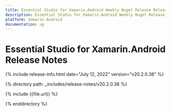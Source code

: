 ```yaml
---
title: Essential Studio for Xamarin.Android Weekly Nuget Release Release Notes  
description: Essential Studio for Xamarin.Android Weekly Nuget Release Release Notes  
platform: Xamarin.Android
documentation: ug
---
```


# Essential Studio for Xamarin.Android  Release Notes  

{% include release-info.html date="July 12, 2022"  version="v20.2.0.38" %} 

{% directory path: _includes/release-notes/v20.2.0.38 %}

{% include {{file.url}} %}

{% enddirectory %}